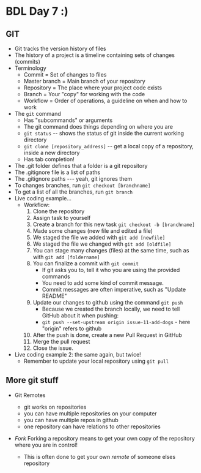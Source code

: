 # BDL Day 7 :)

## GIT

- Git tracks the version history of files
- The history of a project is a timeline containing sets of changes (commits)
- Terminology
    - Commit = Set of changes to files
    - Master branch = Main branch of your repository
    - Repository = The place where your project code exists
    - Branch = Your "copy" for working with the code
    - Workflow = Order of operations, a guideline on when and how to work
- The `git` command
    - Has "subcommands" or arguments
    - The git command does things depending on where you are
    - `git status` -- shows the status of git inside the current working directory
    - `git clone [repository_address]` -- get a local copy of a repository, inside a new directory
    - Has tab completion!
- The .git folder defines that a folder is a git repository
- The .gitignore file is a list of paths
- The .gitignore paths --- yeah, git ignores them
- To changes branches, run `git checkout [branchname]`
- To get a list of all the branches, run `git branch`
- Live coding example...
    - Workflow:
        1. Clone the repository
        1. Assign task to yourself
        2. Create a branch for this new task `git checkout -b [branchname]`
        3. Made some changes (new file and edited a file)
        4. We staged the file we added with `git add [newfile]`
        5. We staged the file we changed with `git add [oldfile]`
        6. You can stage many changes (files) at the same time, such as with `git add [foldername]`
        7. You can finalize a commit with `git commit`
            - If git asks you to, tell it who you are using the provided commands
            - You need to add some kind of commit message.
            - Commit messages are often imperative, such as "Update README"
        8. Update our changes to github using the command `git push`
            - Because we created the branch locally, we need to tell GitHub about it when pushing:
            - `git push --set-upstream origin issue-11-add-dogs` - here "origin" refers to github
        9. After the push is done, create a new Pull Request in GitHub
        10. Merge the pull request
        11. Close the issue.
- Live coding example 2: the same again, but twice!
    - Remember to update your local repository using `git pull`

## More git stuff

- Git Remotes
    - git works on repositories
    - you can have multiple repositories on your computer
    - you can have multiple repos in github
    - one repository can have relations to other repositories

- *Fork* Forking a repository means to get your own copy of the repository where you are in control!
    - This is often done to get your own *remote* of someone elses repository

